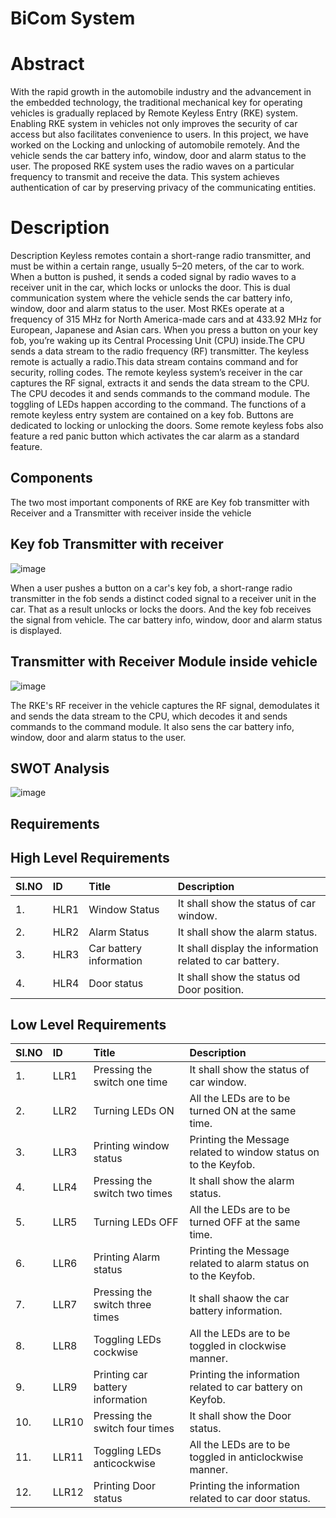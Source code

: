# BiCom System
# Abstract
With the rapid growth in the automobile industry and the advancement in the embedded technology, the traditional mechanical key for operating vehicles is gradually replaced by Remote Keyless Entry (RKE) system. Enabling RKE system in vehicles not only improves the security of car access but also facilitates convenience to users. In this project, we have worked on the Locking and unlocking of automobile remotely. And the vehicle sends the car battery info, window, door and alarm status to the user. The proposed RKE system uses the radio waves on a particular frequency to transmit and receive the data. This system achieves authentication of car by preserving privacy of the communicating entities.
# Description
Description
Keyless remotes contain a short-range radio transmitter, and must be within a certain range, usually 5–20 meters, of the car to work. When a button is pushed, it sends a coded signal by radio waves to a receiver unit in the car, which locks or unlocks the door. This is dual communication system where the vehicle sends the car battery info, window, door and alarm status to the user. Most RKEs operate at a frequency of 315 MHz for North America-made cars and at 433.92 MHz for European, Japanese and Asian cars. When you press a button on your key fob, you’re waking up its Central Processing Unit (CPU) inside.The CPU sends a data stream to the radio frequency (RF) transmitter. The keyless remote is actually a radio.This data stream contains command and for security, rolling codes. The remote keyless system’s receiver in the car captures the RF signal, extracts it and sends the data stream to the CPU. The CPU decodes it and sends commands to the command module. The toggling of LEDs happen according to the command. The functions of a remote keyless entry system are contained on a key fob. Buttons are dedicated to locking or unlocking the doors. Some remote keyless fobs also feature a red panic button which activates the car alarm as a standard feature.
## Components
The two most important components of RKE are Key fob transmitter with Receiver  and a Transmitter with receiver inside the vehicle

## Key fob Transmitter with receiver
![image](https://user-images.githubusercontent.com/66207959/157851011-26fcd259-79b3-468e-a4a5-dce79f44fc09.png)

When a user pushes a button on a car's key fob, a short-range radio transmitter in the fob sends a distinct coded signal to a receiver unit in the car. That as a result unlocks or locks the doors. And the key fob receives the signal from vehicle. The car battery info, window, door and alarm status is displayed.

## Transmitter with Receiver Module inside vehicle
![image](https://user-images.githubusercontent.com/66207959/157851432-53c680ab-0e45-4852-ae2f-ae63d062e775.png)

The RKE's RF receiver in the vehicle captures the RF signal, demodulates it and sends the data stream to the CPU, which decodes it and sends commands to the command module. It also sens the car battery info, window, door and alarm status to the user.

## SWOT Analysis
![image](https://user-images.githubusercontent.com/66207959/157852244-aab27c72-d4af-4079-b7bd-25452b7c8db5.png)
## Requirements
## High Level Requirements
|Sl.NO| ID | Title | Description |
|:------|:-----|:-----|:-----|
|1. | HLR1 | Window Status | It shall show the status of car window. |
|2. | HLR2 | Alarm Status | It shall show the alarm status. |
|3. | HLR3 | Car battery information| It shall display the information related to car battery. |
|4. | HLR4 |Door status | It shall show the status od Door position. |
## Low Level Requirements
|Sl.NO | ID | Title | Description |
|:------|:-----|:-----|:----|
|1. | LLR1 | Pressing the switch one time | It shall show the status of car window. |
|2. | LLR2 | Turning LEDs ON | All the LEDs are to be turned ON at the same time. | 
|3. | LLR3 | Printing window status  | Printing the Message related to window status on to the Keyfob. |
|4. | LLR4 | Pressing the switch two times | It shall show the alarm status. |
|5. | LLR5 | Turning LEDs OFF | All the LEDs are to be turned OFF at the same time. | 
|6. | LLR6 | Printing Alarm status | Printing the Message related to alarm status on to the Keyfob. |
|7. | LLR7 | Pressing the switch three times | It shall shaow the car battery information. |
|8. | LLR8 | Toggling LEDs cockwise | All the LEDs are to be toggled in clockwise manner. | 
|9. | LLR9 | Printing car battery information | Printing the information related to car battery on Keyfob. |
|10. | LLR10 | Pressing the switch four times | It shall show the Door status. |
|11. | LLR11 | Toggling LEDs anticockwise | All the LEDs are to be toggled in anticlockwise manner. | 
|12. | LLR12 | Printing Door status | Printing the information related to car door status. |
